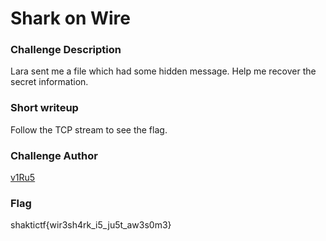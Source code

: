 # Shark on Wire
 
### Challenge Description

Lara sent me a file which had some hidden message. Help me recover the secret information.

### Short writeup

Follow the TCP stream to see the flag.

### Challenge Author

[v1Ru5](https://twitter.com/SrideviKrishn16)

### Flag

shaktictf{wir3sh4rk_i5_ju5t_aw3s0m3}
